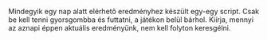 Mindegyik egy nap alatt elérhető eredményhez készült egy-egy script. Csak be kell tenni gyorsgombba és futtatni, a játékon belül bárhol. Kiírja, mennyi az aznapi éppen aktuális eredményünk, nem kell folyton keresgélni.
